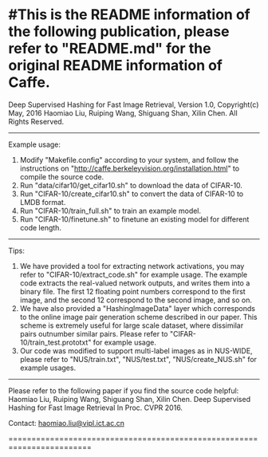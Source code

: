 #This is the README information of the following publication, please 
refer to "README.md" for the original README information of Caffe.
========================================================================
Deep Supervised Hashing for Fast Image Retrieval,
Version 1.0,  Copyright(c) May, 2016
Haomiao Liu, Ruiping Wang, Shiguang Shan, Xilin Chen.
All Rights Reserved.

-------------------------------------------------------------------------
 
Example usage:
1. Modify "Makefile.config" according to your system, and follow the 
   instructions on "http://caffe.berkeleyvision.org/installation.html"
   to compile the source code.
2. Run "data/cifar10/get_cifar10.sh" to download the data of CIFAR-10.
3. Run "CIFAR-10/create_cifar10.sh" to convert the data of CIFAR-10
   to LMDB format.
4. Run "CIFAR-10/train_full.sh" to train an example model.
5. Run "CIFAR-10/finetune.sh" to finetune an existing model 
   for different code length.

-------------------------------------------------------------------------

Tips:
1. We have provided a tool for extracting network activations, you may
   refer to "CIFAR-10/extract_code.sh" for example usage. The example 
   code extracts the real-valued network outputs, and writes them into a 
   binary file. The first 12 floating point numbers correspond to the
   first image, and the second 12 correspond to the second image, and 
   so on.
2. We have also provided a "HashingImageData" layer which corresponds to 
   the online image pair generation scheme described in our paper. This 
   scheme is extremely useful for large scale dataset, where dissimilar
   pairs outnumber similar pairs. Please refer to 
   "CIFAR-10/train_test.prototxt" for example usage.
3. Our code was modified to support multi-label images as in NUS-WIDE, 
   please refer to "NUS/train.txt", "NUS/test.txt", "NUS/create_NUS.sh"
   for example usages.

-------------------------------------------------------------------------
Please refer to the following paper if you find the source code helpful:
Haomiao Liu, Ruiping Wang, Shiguang Shan, Xilin Chen.
Deep Supervised Hashing for Fast Image Retrieval
In Proc. CVPR 2016.

Contact: haomiao.liu@vipl.ict.ac.cn

========================================================================